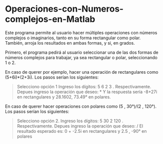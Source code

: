# Operaciones-con-Numeros-complejos-en-Matlab
Este programa permite al usuario hacer múltiples operaciones con números complejos o imaginarios, tanto en su forma rectangular como polar. También, arroja los resultados en ambas formas, y si, en grados. 

Primero, el programa pedirá al usuario seleccionar una de las dos formas de números complejos para trabajar, ya sea rectangular o polar, seleccionando 1 o 2.

En caso de querer por ejemplo, hacer una operación de rectangulares como (5+6i)*(2+3i). Los pasos serían los siguientes:
>Selecciono opción 1
>Ingreso los dígitos: 5 6 2 3 . Respectivamente. 
>Depues ingreso la operación que deseo: *
>Y la respuesta sería -8+27i en rectangulares y 28.1602, 73.49° en polares.

En caso de querer hacer operaciones con polares como (5 , 30°)/(2 , 120°). Los pasos serían los siguientes:
>Selecciono opción 2.
>Ingreso los dígitos: 5 30 2 120 . Respectivamente.
>Depues ingreso la operación que deseo: /
>El resultado esperado es: 0 + -2.5i en rectangulares y 2.5 , -90° en polares
